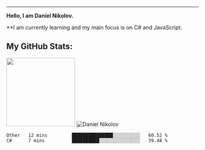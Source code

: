 ---
**Hello, I am Daniel Nikolov.**

**I am currently learning and my main focus is on C# and JavaScript.

## My GitHub Stats:
<img height="180em" src="https://github-readme-stats.vercel.app/api?username=kace123&show_icons=true&hide_border=true&&count_private=true&include_all_commits=true" />
<span align="left"> <img src="https://github-readme-stats.vercel.app/api/top-langs/?username=kace123&hide=php,ruby,batchfile,Java,handlebars&langs_count=8&title_color=fff&icon_color=79ff97&text_color=9f9f9f&bg_color=151515" alt="Daniel Nikolov" /></span>
</div>

<!--START_SECTION:waka-->
```text
Other   12 mins         ███████████████░░░░░░░░░░   60.52 % 
C#      7 mins          ██████████░░░░░░░░░░░░░░░   39.48 % 
```
<!--END_SECTION:waka-->

